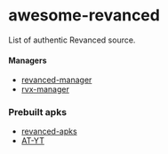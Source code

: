 # awesome-revanced
List of authentic Revanced source.

#### Managers  
- [revanced-manager](https://github.com/ReVanced/revanced-manager/releases)
- [rvx-manager](https://github.com/inotia00/revanced-manager/releases)

### Prebuilt apks
- [revanced-apks](https://github.com/revanced-apks/build-apps/releases)
- [AT-YT](https://github.com/Zenlua/AT-YT/releases)
